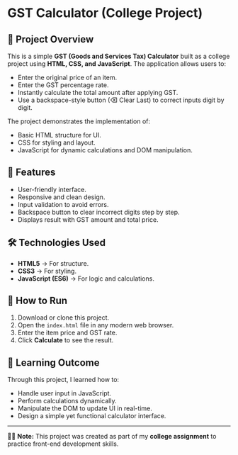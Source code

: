 # GST Calculator (College Project)

## 📌 Project Overview

This is a simple **GST (Goods and Services Tax) Calculator** built as a college project using **HTML, CSS, and JavaScript**. The application allows users to:

* Enter the original price of an item.
* Enter the GST percentage rate.
* Instantly calculate the total amount after applying GST.
* Use a backspace-style button (⌫ Clear Last) to correct inputs digit by digit.

The project demonstrates the implementation of:

* Basic HTML structure for UI.
* CSS for styling and layout.
* JavaScript for dynamic calculations and DOM manipulation.

## 🎯 Features

* User-friendly interface.
* Responsive and clean design.
* Input validation to avoid errors.
* Backspace button to clear incorrect digits step by step.
* Displays result with GST amount and total price.

## 🛠️ Technologies Used

* **HTML5** → For structure.
* **CSS3** → For styling.
* **JavaScript (ES6)** → For logic and calculations.

## 🚀 How to Run

1. Download or clone this project.
2. Open the `index.html` file in any modern web browser.
3. Enter the item price and GST rate.
4. Click **Calculate** to see the result.

## 📖 Learning Outcome

Through this project, I learned how to:

* Handle user input in JavaScript.
* Perform calculations dynamically.
* Manipulate the DOM to update UI in real-time.
* Design a simple yet functional calculator interface.

---

👨‍🎓 **Note:** This project was created as part of my **college assignment** to practice front-end development skills.
